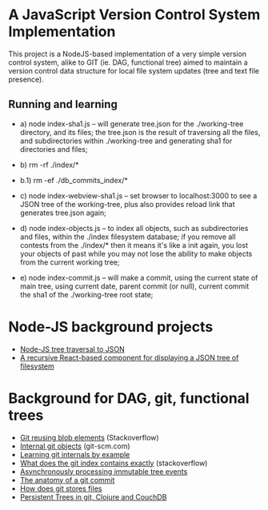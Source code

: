 # A JavaScript Version Control System Implementation  

This project is a NodeJS-based implementation of a very simple version control system, alike to GIT (ie. DAG, functional tree) aimed to maintain a version control data structure for local file system updates (tree and text file presence).

## Running and learning

* a) node index-sha1.js – will generate tree.json for the ./working-tree directory, and its files; the tree.json is the result of traversing all the files, and subdirectories within ./working-tree and generating sha1 for directories and files;

* b) rm -rf ./index/* 
 
* b.1) rm -ef ./db_commits_index/* 

* c) node index-webview-sha1.js – set browser to localhost:3000 to see a JSON tree of the working-tree, plus also provides reload link that generates tree.json again;

* d) node index-objects.js – to index all objects, such as subdirectories and files, within the ./index filesystem database; if you remove all contests from the ./index/* then it means it's like a init again, you lost your objects of past while you may not lose the ability to make objects from the current working tree;

* e) node index-commit.js – will make a commit, using the current state of main tree, using current date, parent commit (or null), current commit the sha1 of the ./working-tree root state; 

# Node-JS background projects

* [Node-JS tree traversal to JSON](https://github.com/taboca/directory-to-json)
* [A recursive React-based component for displaying a JSON tree of filesystem](https://github.com/taboca/tree-folder-react)

# Background for DAG, git, functional trees

* [Git reusing blob elements](http://stackoverflow.com/questions/25884901/does-git-reuse-blobs) (Stackoverflow)
* [Internal git objects](https://git-scm.com/book/en/v2/Git-Internals-Git-Objects) (git-scm.com)
* [Learning git internals by example](http://teohm.com/blog/learning-git-internals-by-example)
* [What does the git index contains exactly](http://stackoverflow.com/questions/4084921/what-does-the-git-index-contain-exactly) (stackoverflow)
* [Asynchronously processing immutable tree events](http://www.slidequest.com/Taboca/rg78q)
* [The anatomy of a git commit](http://blog.thoughtram.io/git/2014/11/18/the-anatomy-of-a-git-commit.html#hashes-over-hashes)
* [How does git stores files](http://stackoverflow.com/questions/8198105/how-does-git-store-files)
* [Persistent Trees in git, Clojure and CouchDB](http://eclipsesource.com/blogs/2009/12/13/persistent-trees-in-git-clojure-and-couchdb-data-structure-convergence)
